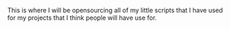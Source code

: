 This is where I will be opensourcing all of my little scripts that I have used for my projects that I think people will have use for.
